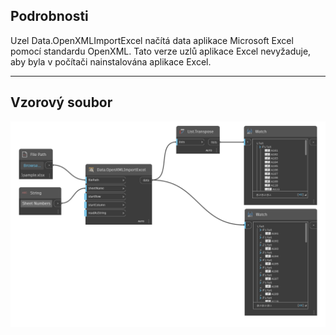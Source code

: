 ## Podrobnosti
Uzel Data.OpenXMLImportExcel načítá data aplikace Microsoft Excel pomocí standardu OpenXML. Tato verze uzlů aplikace Excel nevyžaduje, aby byla v počítači nainstalována aplikace Excel.
___
## Vzorový soubor

![Data.OpenXMLImportExcel](./DSOffice.Data.OpenXMLImportExcel_img.png)
